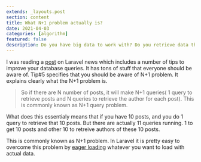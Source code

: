 ```yaml
---
extends: _layouts.post
section: content
title: What N+1 problem actually is?
date: 2021-04-03
categories: [algorithm]
featured: false
description: Do you have big data to work with? Do you retrieve data that is related to other data(which most of the time is)? You may be facing N+1 problem. But do you know what N+1 problem is?
---
```


I was reading a [post](https://laravel-news.com/18-tips-to-optimize-your-laravel-database-queries) on Laravel news which includes a number of tips to improve your database queries. It has tons of stuff that everyone should be aware of. Tip#5 specifies that you should be aware of N+1 problem. It explains clearly what the N+1 problem is.

> So if there are N number of posts, it will make N+1 queries( 1 query to retrieve posts and N queries to retrieve the author for each post). This is commonly known as N+1 query problem.

What does this essentialy means that if you have 10 posts, and you do 1 query to retrieve that 10 posts. But there are actually 11 queries running. 1 to get 10 posts and other 10 to retreive authors of these 10 posts.

This is commonly known as N+1 problem. In Laravel it is pretty easy to overcome this problem by [eager loading](https://laravel.com/docs/8.x/eloquent-relationships#eager-loading) whatever you want to load with actual data.

